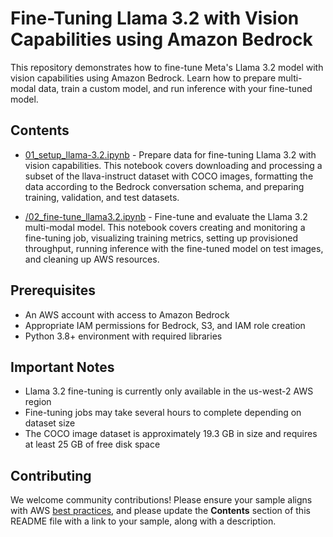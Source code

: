 # Fine-Tuning Llama 3.2 with Vision Capabilities using Amazon Bedrock

This repository demonstrates how to fine-tune Meta's Llama 3.2 model with vision capabilities using Amazon Bedrock. Learn how to prepare multi-modal data, train a custom model, and run inference with your fine-tuned model.

## Contents

- [01_setup_llama-3.2.ipynb](./01_setup_llama-3.2.ipynb) - Prepare data for fine-tuning Llama 3.2 with vision capabilities. This notebook covers downloading and processing a subset of the llava-instruct dataset with COCO images, formatting the data according to the Bedrock conversation schema, and preparing training, validation, and test datasets.

- [/02_fine-tune_llama3.2.ipynb](./02_fine-tune_llama3.2.ipynb) - Fine-tune and evaluate the Llama 3.2 multi-modal model. This notebook covers creating and monitoring a fine-tuning job, visualizing training metrics, setting up provisioned throughput, running inference with the fine-tuned model on test images, and cleaning up AWS resources.

## Prerequisites

- An AWS account with access to Amazon Bedrock
- Appropriate IAM permissions for Bedrock, S3, and IAM role creation
- Python 3.8+ environment with required libraries

## Important Notes
- Llama 3.2 fine-tuning is currently only available in the us-west-2 AWS region
- Fine-tuning jobs may take several hours to complete depending on dataset size
- The COCO image dataset is approximately 19.3 GB in size and requires at least 25 GB of free disk space


## Contributing

We welcome community contributions! Please ensure your sample aligns with AWS [best practices](https://aws.amazon.com/architecture/well-architected/), and please update the **Contents** section of this README file with a link to your sample, along with a description.